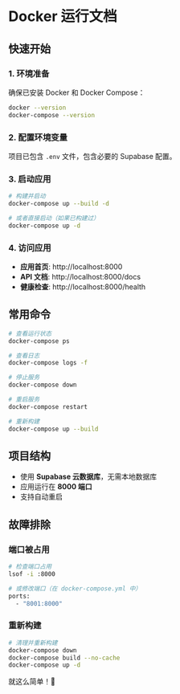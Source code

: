 # Docker 运行文档

## 快速开始

### 1. 环境准备
确保已安装 Docker 和 Docker Compose：
```bash
docker --version
docker-compose --version
```

### 2. 配置环境变量
项目已包含 `.env` 文件，包含必要的 Supabase 配置。

### 3. 启动应用
```bash
# 构建并启动
docker-compose up --build -d

# 或者直接启动（如果已构建过）
docker-compose up -d
```

### 4. 访问应用
- **应用首页**: http://localhost:8000
- **API 文档**: http://localhost:8000/docs
- **健康检查**: http://localhost:8000/health

## 常用命令

```bash
# 查看运行状态
docker-compose ps

# 查看日志
docker-compose logs -f

# 停止服务
docker-compose down

# 重启服务
docker-compose restart

# 重新构建
docker-compose up --build
```

## 项目结构
- 使用 **Supabase 云数据库**，无需本地数据库
- 应用运行在 **8000 端口**
- 支持自动重启

## 故障排除

### 端口被占用
```bash
# 检查端口占用
lsof -i :8000

# 或修改端口（在 docker-compose.yml 中）
ports:
  - "8001:8000"
```

### 重新构建
```bash
# 清理并重新构建
docker-compose down
docker-compose build --no-cache
docker-compose up -d
```

就这么简单！🚀